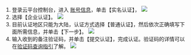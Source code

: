 1. 登录云平台控制台，进入 [账号信息](http://console.tcecqpoc.fsphere.cn/developer)，单击【实名认证】，
![](http://imgcache.tcecqpoc.fsphere.cn/image/mc.qcloudimg.com/static/img/38dfac01f9137c23fc9ba313b1511046/image.png)
2. 选择【企业认证】。
![](http://imgcache.tcecqpoc.fsphere.cn/image/mc.qcloudimg.com/static/img/d083971da9e76255ec5cd9cf06f34145/image.png)
3. 目前认证地区只能为大陆，认证方式选择【普通认证】，然后依次正确填写下面所需信息，并单击【下一步】。
![](http://imgcache.tcecqpoc.fsphere.cn/image/mc.qcloudimg.com/static/img/69e313b91e98459c6c70dee868a0010d/image.png)
4. 输入收到的备注验证码，并单击【提交认证】，完成认证。验证码的详情可以在[验证码查询指引](http://tcecqpoc.fsphere.cn/document/product/378/3631)了解。
![](http://imgcache.tcecqpoc.fsphere.cn/image/mc.qcloudimg.com/static/img/fc28854ec3c250439d6e0f58f900bee3/image.png)
